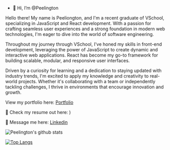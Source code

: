 - 👋 Hi, I’m @Peelington

Hello there! My name is Peeliongton, and I'm a recent graduate of VSchool, specializing in JavaScript and React development. With a passion for crafting seamless user experiences and a strong foundation in modern web technologies, I'm eager to dive into the world of software engineering.

Throughout my journey through VSchool, I've honed my skills in front-end development, leveraging the power of JavaScript to create dynamic and interactive web applications. React has become my go-to framework for building scalable, modular, and responsive user interfaces.

Driven by a curiosity for learning and a dedication to staying updated with industry trends, I'm excited to apply my knowledge and creativity to real-world projects. Whether it's collaborating with a team or independently tackling challenges, I thrive in environments that encourage innovation and growth.

View my portfolio here: [Portfolio](https://alton-peel.netlify.app/)

📝 Check my resume out here: )

💬 Message me here: [Linkedin](https://www.linkedin.com/in/alton-peel/)

<!---
Peelington/Peelington is a ✨ special ✨ repository because its `README.md` (this file) appears on your GitHub profile.
You can click the Preview link to take a look at your changes.
--->
![Peelington's github stats](https://github-readme-stats.vercel.app/api?username=Peelington&show_icons=true&theme=dark)

[![Top Langs](https://github-readme-stats.vercel.app/api/top-langs/?username=Peelington&layout=compact)](https://github.com/Peelington/github-readme-stats)

